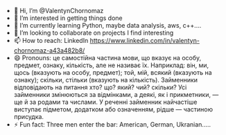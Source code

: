 - 👋 Hi, I’m @ValentynChornomaz
- 👀 I’m interested in getting things done
- 🌱 I’m currently learning Python, maybe data analysis, aws, c++....
- 💞️ I’m looking to collaborate on projects I find interesting
- 📫 How to reach: LinkedIn https://www.linkedin.com/in/valentyn-chornomaz-a43a482b8/
- 😄 Pronouns: це самостійна частина мови, що вказує на особу, предмет, ознаку, кількість, але не називає їх. Наприклад: він, ми, щось (вказують на особу, предмет); той, мій, всякий (вказують на ознаку); скільки, стільки (вказують на кількість). Займенники відповідають на питання хто? що? який? чий? скільки? Усі займенники змінюються за відмінками, а деякі, як і прикметники, — ще й за родами та числами. У реченні займенник найчастіше виступає підметом, додатком або означенням, рідше — частиною присудка. 
- ⚡ Fun fact: Three men enter the bar: American, German, Ukranian.....

<!---
ValentynChornomaz/ValentynChornomaz is a ✨ special ✨ repository because its `README.md` (this file) appears on your GitHub profile.
You can click the Preview link to take a look at your changes.
--->
